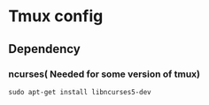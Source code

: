 # Tmux config

## Dependency
### ncurses( Needed for some version of tmux)
	sudo apt-get install libncurses5-dev
